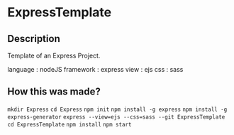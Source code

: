 # ExpressTemplate

## Description
Template of an Express Project. 

language : nodeJS
framework : express 
view : ejs
css : sass

## How this was made?
`mkdir Express`
`cd Express`
`npm init`
`npm install -g express`
`npm install -g express-generator`
`express --view=ejs --css=sass --git ExpressTemplate`
`cd ExpressTemplate`
`npm install`
`npm start`



